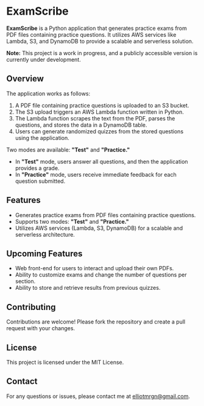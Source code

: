 # ExamScribe

**ExamScribe** is a Python application that generates practice exams from PDF files containing practice questions. It utilizes AWS services like Lambda, S3, and DynamoDB to provide a scalable and serverless solution.

**Note:** This project is a work in progress, and a publicly accessible version is currently under development.

## Overview

The application works as follows:

1. A PDF file containing practice questions is uploaded to an S3 bucket.
2. The S3 upload triggers an AWS Lambda function written in Python.
3. The Lambda function scrapes the text from the PDF, parses the questions, and stores the data in a DynamoDB table.
4. Users can generate randomized quizzes from the stored questions using the application.

Two modes are available: **"Test"** and **"Practice."**

- In **"Test"** mode, users answer all questions, and then the application provides a grade.
- In **"Practice"** mode, users receive immediate feedback for each question submitted.

## Features

- Generates practice exams from PDF files containing practice questions.
- Supports two modes: **"Test"** and **"Practice."**
- Utilizes AWS services (Lambda, S3, DynamoDB) for a scalable and serverless architecture.

## Upcoming Features

- Web front-end for users to interact and upload their own PDFs.
- Ability to customize exams and change the number of questions per section.
- Ability to store and retrieve results from previous quizzes.

## Contributing

Contributions are welcome! Please fork the repository and create a pull request with your changes.

## License

This project is licensed under the MIT License.

## Contact

For any questions or issues, please contact me at [elliotmrgn@gmail.com](mailto:elliotmrgn@gmail.com).